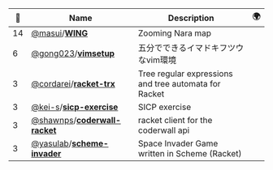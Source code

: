 |:star2: | Name | Description | 🌍|
|---|---|---|---|
|14|[@masui](https://github.com/masui)/[**WING**](https://github.com/masui/WING)|Zooming Nara map||
|6|[@gong023](https://github.com/gong023)/[**vimsetup**](https://github.com/gong023/vimsetup)|五分でできるイマドキフツウなvim環境||
|3|[@cordarei](https://github.com/cordarei)/[**racket-trx**](https://github.com/cordarei/racket-trx)|Tree regular expressions and tree automata for Racket||
|3|[@kei-s](https://github.com/kei-s)/[**sicp-exercise**](https://github.com/kei-s/sicp-exercise)|SICP exercise||
|3|[@shawnps](https://github.com/shawnps)/[**coderwall-racket**](https://github.com/shawnps/coderwall-racket)|racket client for the coderwall api||
|3|[@yasulab](https://github.com/yasulab)/[**scheme-invader**](https://github.com/yasulab/scheme-invader)|Space Invader Game written in Scheme (Racket)||


